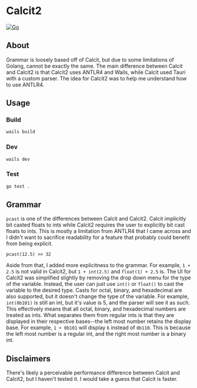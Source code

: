 # Calcit2

[![Go](https://github.com/Qinbeans/Calcit2/actions/workflows/go.yml/badge.svg)](https://github.com/Qinbeans/Calcit2/actions/workflows/go.yml)

## About
Grammar is loosely based off of Calcit, but due to some limitations of Golang, cannot be exactly the same. The main difference between Calcit and Calcit2 is that Calcit2 uses ANTLR4 and Wails, while Calcit used Tauri with a custom parser. The idea for Calcit2 was to help me understand how to use ANTLR4.

## Usage
### Build
```bash
wails build
```
### Dev
```bash
wails dev
```
### Test
```bash
go test .
```

## Grammar
`pcast` is one of the differences between Calcit and Calcit2. Calcit implicitly bit casted floats to ints while Calcit2 requires the user to explicitly bit cast floats to ints. This is mostly a limitation from ANTLR4 that I came across and I didn't want to sacrifice readability for a feature that probably could benefit from being explicit.

```
pcast(12.5) >> 32
```

Aside from that, I added more explicitness to the grammar. For example, `1 + 2.5` is not valid in Calcit2, but `1 + int(2.5)` and `float(1) + 2.5` is. The UI for Calcit2 was simplified slightly by removing the drop down menu for the type of the variable. Instead, the user can just use `int()` or `float()` to cast the variable to the desired type. Casts for octal, binary, and hexadecimal are also supported, but it doesn't change the type of the variable. For example, `int(0b101)` is still an int, but it's value is 5, and the parser will see it as such. This effectively means that all octal, binary, and hexadecimal numbers are treated as ints. What separates them from regular ints is that they are displayed in their respective bases--the left most number retains the display base. For example, `1 + 0b101` will display `6` instead of `0b110`. This is because the left most number is a regular int, and the right most number is a binary int.

## Disclaimers
There's likely a perceivable performance difference between Calcit and Calcit2, but I haven't tested it. I would take a guess that Calcit is faster.